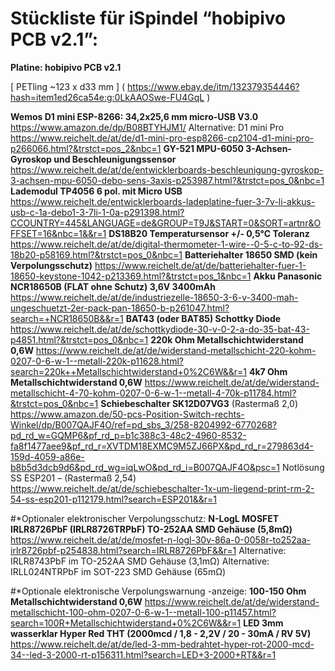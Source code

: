 # Stückliste für iSpindel “hobipivo PCB v2.1”:

**Platine: hobipivo PCB v2.1** 

[ PETling ~123 x d33 mm ] ( https://www.ebay.de/itm/132379354446?hash=item1ed26ca54e:g:0LkAAOSwe-FU4GqL )

**Wemos D1 mini ESP-8266: 34,2x25,6 mm micro-USB V3.0**
https://www.amazon.de/dp/B08BTYHJM1/
	Alternative: D1 mini Pro
https://www.reichelt.de/at/de/d1-mini-pro-esp8266-cp2104-d1-mini-pro-p266066.html?&trstct=pos_2&nbc=1
**GY-521 MPU-6050 3-Achsen-Gyroskop und Beschleunigungssensor**
https://www.reichelt.de/at/de/entwicklerboards-beschleunigung-gyroskop-3-achsen-mpu-6050-debo-sens-3axis-p253987.html?&trstct=pos_0&nbc=1
**Lademodul TP4056 6 pol. mit Micro USB**
https://www.reichelt.de/entwicklerboards-ladeplatine-fuer-3-7v-li-akkus-usb-c-1a-debo1-3-7li-1-0a-p291398.html?CCOUNTRY=445&LANGUAGE=de&GROUP=T9J&START=0&SORT=artnr&OFFSET=16&nbc=1&&r=1
**DS18B20 Temperatursensor +/- 0,5°C Toleranz**
https://www.reichelt.de/at/de/digital-thermometer-1-wire--0-5-c-to-92-ds-18b20-p58169.html?&trstct=pos_0&nbc=1
**Batteriehalter 18650 SMD (kein Verpolungsschutz)**
https://www.reichelt.de/at/de/batteriehalter-fuer-1-18650-keystone-1042-p213369.html?&trstct=pos_1&nbc=1
**Akku Panasonic NCR18650B (FLAT ohne Schutz) 3,6V 3400mAh**
https://www.reichelt.de/at/de/industriezelle-18650-3-6-v-3400-mah-ungeschuetzt-2er-pack-pan-18650-b-p261047.html?search=+NCR18650B&&r=1
**BAT43 (oder BAT85) Schottky Diode**
https://www.reichelt.de/at/de/schottkydiode-30-v-0-2-a-do-35-bat-43-p4851.html?&trstct=pos_0&nbc=1
**220k Ohm Metallschichtwiderstand 0,6W**
https://www.reichelt.de/at/de/widerstand-metallschicht-220-kohm-0207-0-6-w-1--metall-220k-p11628.html?search=220k++Metallschichtwiderstand+0%2C6W&&r=1
**4k7 Ohm Metallschichtwiderstand 0,6W**
https://www.reichelt.de/at/de/widerstand-metallschicht-4-70-kohm-0207-0-6-w-1--metall-4-70k-p11784.html?&trstct=pos_0&nbc=1
**Schiebeschalter SK12D07VG3** (Rastermaß 2,0)
https://www.amazon.de/50-pcs-Position-Switch-rechts-Winkel/dp/B007QAJF4O/ref=pd_sbs_3/258-8204992-6770268?pd_rd_w=GQMP6&pf_rd_p=b1c388c3-48c2-4960-8532-fa8f1477aee9&pf_rd_r=XVTDM18EXMC9M5ZJ66PX&pd_rd_r=279863d4-159d-4059-a86e-b8b5d3dcb9d6&pd_rd_wg=iqLwO&pd_rd_i=B007QAJF4O&psc=1
Notlösung SS ESP201 – (Rastermaß 2,54)
https://www.reichelt.de/at/de/schiebeschalter-1x-um-liegend-print-rm-2-54-ss-esp201-p112179.html?search=ESP201&&r=1

#*Optionaler elektronischer Verpolungsschutz:
**N-LogL MOSFET IRLR8726PbF (IRLR8726TRPbF) TO-252AA SMD Gehäuse (5,8mΩ)**
https://www.reichelt.de/at/de/mosfet-n-logl-30v-86a-0-0058r-to252aa-irlr8726pbf-p254838.html?search=IRLR8726PbF&&r=1
Alternative: IRLR8743PbF im TO-252AA SMD Gehäuse (3,1mΩ)
Alternative: IRLL024NTRPbF im SOT-223 SMD Gehäuse (65mΩ)


#*Optionale elektronische Verpolungswarnung -anzeige:
**100-150 Ohm Metallschichtwiderstand 0,6W**
https://www.reichelt.de/at/de/widerstand-metallschicht-100-ohm-0207-0-6-w-1--metall-100-p11457.html?search=100R+Metallschichtwiderstand+0%2C6W&&r=1
**LED 3mm wasserklar Hyper Red THT (2000mcd / 1,8 - 2,2V / 20 - 30mA / RV 5V)**
https://www.reichelt.de/at/de/led-3-mm-bedrahtet-hyper-rot-2000-mcd-34--led-3-2000-rt-p156311.html?search=LED+3-2000+RT&&r=1
